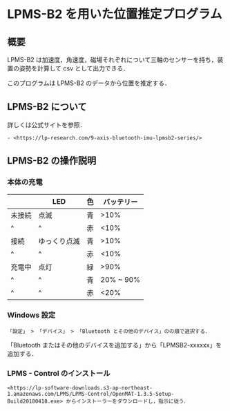 # LPMS-B2 を用いた位置推定プログラム

## 概要

LPMS-B2 は加速度，角速度，磁場それぞれについて三軸のセンサーを持ち，装置の姿勢を計算して csv として出力できる．

このプログラムは LPMS-B2 のデータから位置を推定する．

## LPMS-B2 について

詳しくは公式サイトを参照．

    - <https://lp-research.com/9-axis-bluetooth-imu-lpmsb2-series/>

## LPMS-B2 の操作説明

### 本体の充電

|      |LED         |色|バッテリー|
|------|------------|--|----------|
|未接続|点滅        |青|>10%      |
|^     |^           |赤|<10%      |
|接続  |ゆっくり点滅|青|>10%      |
|^     |^           |赤|<10%      |
|充電中|点灯        |緑|>90%      |
|^     |^           |青|20% ~ 90% |
|^     |^           |赤|<20%      |

### Windows 設定

    「設定」 > 「デバイス」 > 「Bluetooth とその他のデバイス」のの順で選択する．
   「Bluetooth またはその他のデバイスを追加する」から「LPMSB2-xxxxxx」を追加する．

### LPMS - Control のインストール

    <https://lp-software-downloads.s3-ap-northeast-1.amazonaws.com/LPMS/LPMS-Control/OpenMAT-1.3.5-Setup-Build20180418.exe> からインストーラーをダウンロードし，指示に従う．



